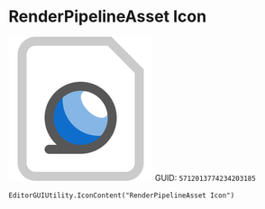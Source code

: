 # RenderPipelineAsset Icon
![](/img/RenderPipelineAsset%20Icon.png)
GUID: `5712013774234203185`
```
EditorGUIUtility.IconContent("RenderPipelineAsset Icon")
```
